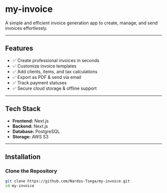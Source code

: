 # my-invoice

A simple and efficient invoice generation app to create, manage, and send invoices effortlessly.

---

## Features

- ✅ Create professional invoices in seconds
- ✅ Customize invoice templates
- ✅ Add clients, items, and tax calculations
- ✅ Export as PDF & send via email
- ✅ Track payment statuses
- ✅ Secure cloud storage & offline support

---

## Tech Stack

- **Frontend:** Next.js
- **Backend:** Next.js
- **Database:** PostgreSQL
- **Storage:** AWS S3 

---

## Installation

### Clone the Repository

```bash
git clone https://github.com/Nardos-Tsega/my-invoice.git
cd my-invoice
